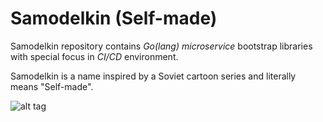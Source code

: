 Samodelkin (Self-made)
======================

Samodelkin repository contains _Go(lang) microservice_ bootstrap libraries with special focus in _CI/CD_ environment.

Samodelkin is a name inspired by a Soviet cartoon series and literally means "Self-made".

![alt tag](http://multiki.arjlover.net/ap/samodelkin-sportsmen.avi/samodelkin-sportsmen.avi.image1.jpg)